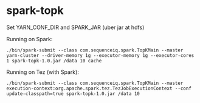 spark-topk
==========
Set YARN_CONF_DIR and SPARK_JAR (uber jar at hdfs)

Running on Spark: 
```
./bin/spark-submit --class com.sequenceiq.spark.TopKMain --master yarn-cluster --driver-memory 1g --executor-memory 1g --executor-cores 1 spark-topk-1.0.jar /data 10 cache
```

Running on Tez (with Spark):
```
./bin/spark-submit --class com.sequenceiq.spark.TopKMain --master execution-context:org.apache.spark.tez.TezJobExecutionContext --conf update-classpath=true spark-topk-1.0.jar /data 10
```
